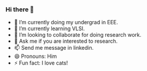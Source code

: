 ### Hi there 👋


- 🔭 I’m currently doing my undergrad in EEE.
- 🌱 I’m currently learning VLSI.
- 👯 I’m looking to collaborate for doing research work.
- 💬 Ask me if you are interested to research.
- 📫 Send me message in linkedin.
- 😄 Pronouns: Him
- ⚡ Fun fact: I love cats!
